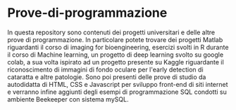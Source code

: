 # Prove-di-programmazione
In questa repository sono contenuti dei progetti universitari e delle altre prove di programmazione.
In particolare potete trovare dei progetti Matlab riguardanti il corso di imaging for bioengineering, 
esercizi svolti in R durante il corso di Machine learning, un progetto di deep learning svolto su 
google colab, a sua volta ispirato ad un progetto presente su Kaggle riguardante il riconoscimento di
immagini di fondo oculare per l'early detection di cataratta e altre patologie.
Sono poi presenti delle prove di studio da autodidatta di HTML, CSS e Javascript per sviluppo 
front-end di siti internet e verranno infine aggiunti degli esempi di programmazione SQL condotti
su ambiente Beekeeper con sistema mySQL.
